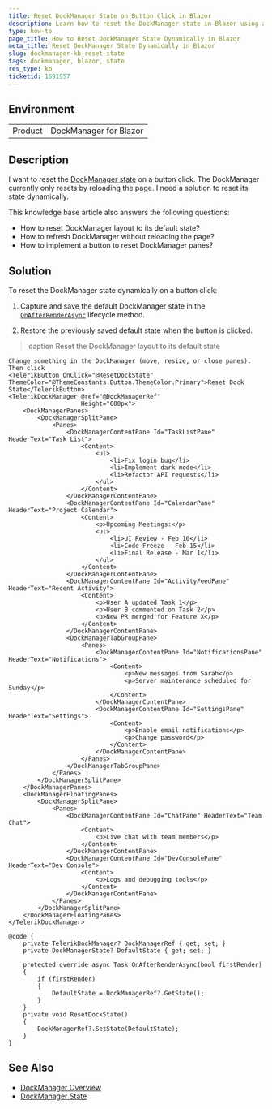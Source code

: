 ```yaml
---
title: Reset DockManager State on Button Click in Blazor
description: Learn how to reset the DockManager state in Blazor using a button click and save the default state after the initial render.
type: how-to
page_title: How to Reset DockManager State Dynamically in Blazor
meta_title: Reset DockManager State Dynamically in Blazor
slug: dockmanager-kb-reset-state
tags: dockmanager, blazor, state
res_type: kb
ticketid: 1691957
---
```


## Environment
<table>
	<tbody>
		<tr>
			<td>Product</td>
			<td>DockManager for Blazor</td>
		</tr>
	</tbody>
</table>

## Description

I want to reset the [DockManager state](slug:dockmanager-state) on a button click. The DockManager currently only resets by reloading the page. I need a solution to reset its state dynamically.

This knowledge base article also answers the following questions:
- How to reset DockManager layout to its default state?
- How to refresh DockManager without reloading the page?
- How to implement a button to reset DockManager panes?

## Solution

To reset the DockManager state dynamically on a button click:

1. Capture and save the default DockManager state in the [`OnAfterRenderAsync`](https://learn.microsoft.com/en-us/dotnet/api/microsoft.aspnetcore.components.componentbase.onafterrenderasync?view=aspnetcore-9.0) lifecycle method.

2. Restore the previously saved default state when the button is clicked.

>caption Reset the DockManager layout to its default state

````RAZOR
Change something in the DockManager (move, resize, or close panes). Тhen click
<TelerikButton OnClick="@ResetDockState" ThemeColor="@ThemeConstants.Button.ThemeColor.Primary">Reset Dock State</TelerikButton>
<TelerikDockManager @ref="@DockManagerRef"
                    Height="600px">
    <DockManagerPanes>
        <DockManagerSplitPane>
            <Panes>
                <DockManagerContentPane Id="TaskListPane" HeaderText="Task List">
                    <Content>
                        <ul>
                            <li>Fix login bug</li>
                            <li>Implement dark mode</li>
                            <li>Refactor API requests</li>
                        </ul>
                    </Content>
                </DockManagerContentPane>
                <DockManagerContentPane Id="CalendarPane" HeaderText="Project Calendar">
                    <Content>
                        <p>Upcoming Meetings:</p>
                        <ul>
                            <li>UI Review - Feb 10</li>
                            <li>Code Freeze - Feb 15</li>
                            <li>Final Release - Mar 1</li>
                        </ul>
                    </Content>
                </DockManagerContentPane>
                <DockManagerContentPane Id="ActivityFeedPane" HeaderText="Recent Activity">
                    <Content>
                        <p>User A updated Task 1</p>
                        <p>User B commented on Task 2</p>
                        <p>New PR merged for Feature X</p>
                    </Content>
                </DockManagerContentPane>
                <DockManagerTabGroupPane>
                    <Panes>
                        <DockManagerContentPane Id="NotificationsPane" HeaderText="Notifications">
                            <Content>
                                <p>New messages from Sarah</p>
                                <p>Server maintenance scheduled for Sunday</p>
                            </Content>
                        </DockManagerContentPane>
                        <DockManagerContentPane Id="SettingsPane" HeaderText="Settings">
                            <Content>
                                <p>Enable email notifications</p>
                                <p>Change password</p>
                            </Content>
                        </DockManagerContentPane>
                    </Panes>
                </DockManagerTabGroupPane>
            </Panes>
        </DockManagerSplitPane>
    </DockManagerPanes>
    <DockManagerFloatingPanes>
        <DockManagerSplitPane>
            <Panes>
                <DockManagerContentPane Id="ChatPane" HeaderText="Team Chat">
                    <Content>
                        <p>Live chat with team members</p>
                    </Content>
                </DockManagerContentPane>
                <DockManagerContentPane Id="DevConsolePane" HeaderText="Dev Console">
                    <Content>
                        <p>Logs and debugging tools</p>
                    </Content>
                </DockManagerContentPane>
            </Panes>
        </DockManagerSplitPane>
    </DockManagerFloatingPanes>
</TelerikDockManager>

@code {
    private TelerikDockManager? DockManagerRef { get; set; }
    private DockManagerState? DefaultState { get; set; }

    protected override async Task OnAfterRenderAsync(bool firstRender)
    {
        if (firstRender)
        {
            DefaultState = DockManagerRef?.GetState();
        }
    }
    private void ResetDockState()
    {
        DockManagerRef?.SetState(DefaultState);
    }
}
````

## See Also

- [DockManager Overview](slug:dockmanager-overview)
- [DockManager State](slug:dockmanager-state)

